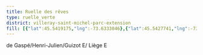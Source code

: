 ```yaml
---
title: Ruelle des rêves
type: ruelle_verte
district: villeray-saint-michel-parc-extension
fill: [{"lat":45.5419175,"lng":-73.6333046},{"lat":45.5427741,"lng":-73.6362819}]
---
```


de Gaspé/Henri-Julien/Guizot E/ Liège E